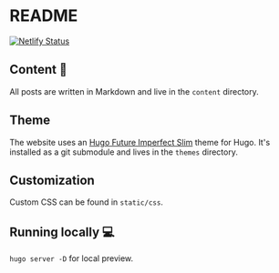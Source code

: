 # README

[![Netlify Status](https://api.netlify.com/api/v1/badges/0b948f9f-1f4f-4ad6-adb3-5a6cf7b886bc/deploy-status)](https://app.netlify.com/sites/infallible-sinoussi-4e1719/deploys)

## Content :memo:

All posts are written in Markdown and live in the `content` directory.

## Theme

The website uses an [Hugo Future Imperfect Slim](https://github.com/pacollins/hugo-future-imperfect-slim) theme for Hugo. It's installed as a git submodule and lives in the `themes` directory.

## Customization

Custom CSS can be found in `static/css`.

## Running locally :computer:

`hugo server -D` for local preview.
